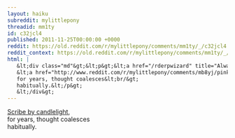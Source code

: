 ```yaml
---
layout: haiku
subreddit: mylittlepony
threadid: mm1ty
id: c32jcl4
published: 2011-11-25T00:00:00 +0000
reddit: https://old.reddit.com/r/mylittlepony/comments/mm1ty/_/c32jcl4
reddit_context: https://old.reddit.com/r/mylittlepony/comments/mm1ty/_/c32jcl4?context=3
html: |
   &lt;div class="md"&gt;&lt;p&gt;&lt;a href="/rderpwizard" title="Always Relevant / Not Always Swift In Reponse / Paper-Bag Princess"&gt;&lt;/a&gt;
   &lt;a href="http://www.reddit.com/r/mylittlepony/comments/mb8yj/pinkies_goes_for_a_ride_in_a_toploading_washing/c2zjwa4"&gt;Scribe by candlelight&lt;/a&gt;,&lt;br/&gt;
   for years, thought coalesces&lt;br/&gt;
   habitually.&lt;/p&gt;
   &lt;/div&gt;
---
```


[](/rderpwizard "Always Relevant / Not Always Swift In Reponse / Paper-Bag Princess")
[Scribe by candlelight](http://www.reddit.com/r/mylittlepony/comments/mb8yj/pinkies_goes_for_a_ride_in_a_toploading_washing/c2zjwa4),  
for years, thought coalesces  
habitually.
